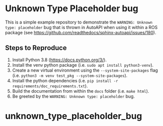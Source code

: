 # Unknown Type Placeholder bug

This is a simple example repository to demonstrate the `WARNING: Unknown type: placeholder` bug that is thrown in
AutoAPI when using it within a ROS package (see https://github.com/readthedocs/sphinx-autoapi/issues/180).

## Steps to Reproduce

1.  Install Python 3.8 (https://docs.python.org/3/).
2.  Install the venv python package (i.e. `sudo apt install python3-venv`).
3.  Create a new virtual environment using the `--system-site-packages` flag (i.e. `python3 -m venv test_pkg --system-site-packages`).
4.  Install the python dependencies (i.e. `pip install -r requirements/doc_requirements.txt`).
5.  Build the documentation from within the `docs` folder (i.e. `make html`).
6.  Be greeted by the `WARNING: Unknown type: placeholder` bug.
# unknown_type_placeholder_bug
